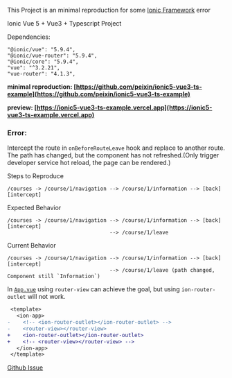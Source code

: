 This Project is an minimal reproduction for some [Ionic Framework](https://ionicframework.com/) error

Ionic Vue 5 + Vue3 + Typescript Project

Dependencies:
```
"@ionic/vue": "5.9.4",
"@ionic/vue-router": "5.9.4",
"@ionic/core": "5.9.4",
"vue": "^3.2.21",
"vue-router": "4.1.3",
```

**minimal reproduction: [https://github.com/peixin/ionic5-vue3-ts-example](https://github.com/peixin/ionic5-vue3-ts-example)**

**preview: [https://ionic5-vue3-ts-example.vercel.app](https://ionic5-vue3-ts-example.vercel.app)**


### Error:
Intercept the route in `onBeforeRouteLeave` hook and replace to another route. The path has changed, but the component has not refreshed.(Only trigger developer service hot reload, the page can be rendered.)

Steps to Reproduce

```
/courses -> /course/1/navigation --> /course/1/information --> [back] [intercept]
```

Expected Behavior

```
/courses -> /course/1/navigation --> /course/1/information --> [back] [intercept]
                                 --> /course/1/leave
```
Current Behavior

```
/courses -> /course/1/navigation --> /course/1/information --> [back] [intercept]
                                 --> /course/1/leave (path changed, Component still `Information`)
```

In [`App.vue`](./src/App.vue) using `router-view` can achieve the goal, but using `ion-router-outlet` will not work.

```diff
 <template>
   <ion-app>
-    <!-- <ion-router-outlet></ion-router-outlet> -->
-    <router-view></router-view>
+    <ion-router-outlet></ion-router-outlet>
+    <!-- <router-view></router-view> -->
   </ion-app>
 </template>
```


[Github Issue](https://github.com/ionic-team/ionic-framework/issues/27485)


